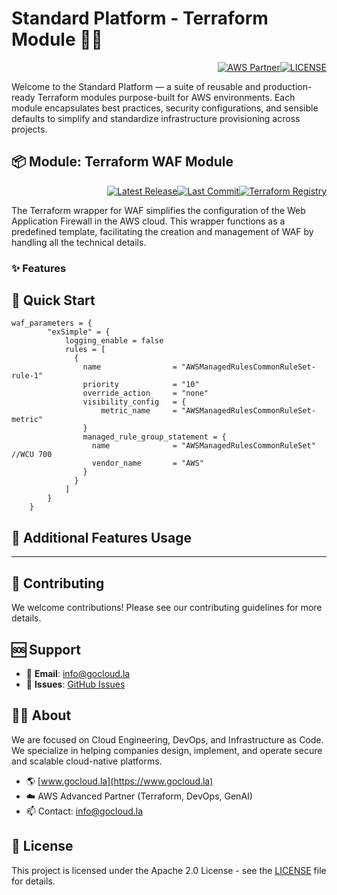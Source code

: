 # Standard Platform - Terraform Module 🚀🚀
<p align="right"><a href="https://partners.amazonaws.com/partners/0018a00001hHve4AAC/GoCloud"><img src="https://img.shields.io/badge/AWS%20Partner-Advanced-orange?style=for-the-badge&logo=amazonaws&logoColor=white" alt="AWS Partner"/></a><a href="LICENSE"><img src="https://img.shields.io/badge/License-Apache%202.0-green?style=for-the-badge&logo=apache&logoColor=white" alt="LICENSE"/></a></p>

Welcome to the Standard Platform — a suite of reusable and production-ready Terraform modules purpose-built for AWS environments.
Each module encapsulates best practices, security configurations, and sensible defaults to simplify and standardize infrastructure provisioning across projects.

## 📦 Module: Terraform WAF Module
<p align="right"><a href="https://github.com/gocloudLa/terraform-aws-wrapper-waf/releases/latest"><img src="https://img.shields.io/github/v/release/gocloudLa/terraform-aws-wrapper-waf.svg?style=for-the-badge" alt="Latest Release"/></a><a href=""><img src="https://img.shields.io/github/last-commit/gocloudLa/terraform-aws-wrapper-waf.svg?style=for-the-badge" alt="Last Commit"/></a><a href="https://registry.terraform.io/modules/gocloudLa/wrapper-waf/aws"><img src="https://img.shields.io/badge/Terraform-Registry-7B42BC?style=for-the-badge&logo=terraform&logoColor=white" alt="Terraform Registry"/></a></p>
The Terraform wrapper for WAF simplifies the configuration of the Web Application Firewall in the AWS cloud. This wrapper functions as a predefined template, facilitating the creation and management of WAF by handling all the technical details.

### ✨ Features




## 🚀 Quick Start
```hcl
waf_parameters = {
        "exSimple" = {
            logging_enable = false
            rules = [
              {
                name                = "AWSManagedRulesCommonRuleSet-rule-1"
                priority            = "10"
                override_action     = "none"
                visibility_config   = {
                    metric_name     = "AWSManagedRulesCommonRuleSet-metric"
                }
                managed_rule_group_statement = {
                  name              = "AWSManagedRulesCommonRuleSet" //WCU 700
                  vendor_name       = "AWS"
                }
              }
            ]
        }
    }
```


## 🔧 Additional Features Usage










---

## 🤝 Contributing
We welcome contributions! Please see our contributing guidelines for more details.

## 🆘 Support
- 📧 **Email**: info@gocloud.la
- 🐛 **Issues**: [GitHub Issues](https://github.com/gocloudLa/issues)

## 🧑‍💻 About
We are focused on Cloud Engineering, DevOps, and Infrastructure as Code.
We specialize in helping companies design, implement, and operate secure and scalable cloud-native platforms.
- 🌎 [www.gocloud.la](https://www.gocloud.la)
- ☁️ AWS Advanced Partner (Terraform, DevOps, GenAI)
- 📫 Contact: info@gocloud.la

## 📄 License
This project is licensed under the Apache 2.0 License - see the [LICENSE](LICENSE) file for details. 